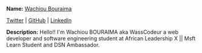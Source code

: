 **Name:** [Wachiou Bouraima](https://github.com/WassCodeur)

[Twitter](https://twitter.com/WassCodeur) | [GitHub](https://github.com/WassCodeur) | [LinkedIn](https://linkedin.com/in/wasscodeur)

**Description:** Hello!! I'm Wachiou BOURAIMA aka WassCodeur a web developer and software engineering student at African Leadership X || Msft Learn Student and DSN Ambassador.
